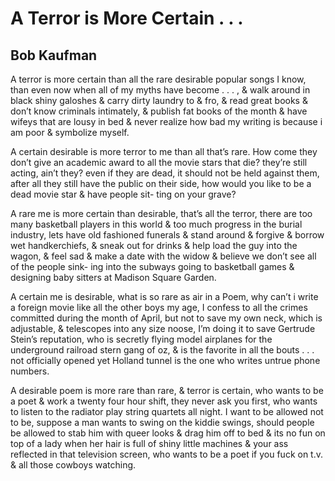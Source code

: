 # A Terror is More Certain . . .
## Bob Kaufman
A terror is more certain than all the rare desirable popular songs I
know, than even now when all of my myths have become . . . , & walk
around in black shiny galoshes & carry dirty laundry to & fro, & read
great books & don’t know criminals intimately, & publish fat books of
the month & have wifeys that are lousy in bed & never realize how
bad my writing is because i am poor & symbolize myself.

A certain desirable is more terror to me than all that’s rare. How
come they don’t give an academic award to all the movie stars that
die? they’re still acting, ain’t they? even if they are dead, it should
not be held against them, after all they still have the public on their
side, how would you like to be a dead movie star & have people sit-
ting on your grave?

A rare me is more certain than desirable, that’s all the terror, there
are too many basketball players in this world & too much progress
in the burial industry, lets have old fashioned funerals & stand
around & forgive & borrow wet handkerchiefs, & sneak out for
drinks & help load the guy into the wagon, & feel sad & make a
date with the widow & believe we don’t see all of the people sink-
ing into the subways going to basketball games & designing baby
sitters at Madison Square Garden.

A certain me is desirable, what is so rare as air in a Poem, why can’t
i write a foreign movie like all the other boys my age, I confess to all
the crimes committed during the month of April, but not to save
my own neck, which is adjustable, & telescopes into any size noose,
I’m doing it to save Gertrude Stein’s reputation, who is secretly
flying model airplanes for the underground railroad stern gang of
oz, & is the favorite in all the bouts . . . not officially opened yet
Holland tunnel is the one who writes untrue phone numbers.

A desirable poem is more rare than rare, & terror is certain, who
wants to be a poet & work a twenty four hour shift, they never ask
you first, who wants to listen to the radiator play string quartets all
night. I want to be allowed not to be, suppose a man wants to
swing on the kiddie swings, should people be allowed to stab him
with queer looks & drag him off to bed & its no fun on top of a
lady when her hair is full of shiny little machines & your ass
reflected in that television screen, who wants to be a poet if you
fuck on t.v. & all those cowboys watching.